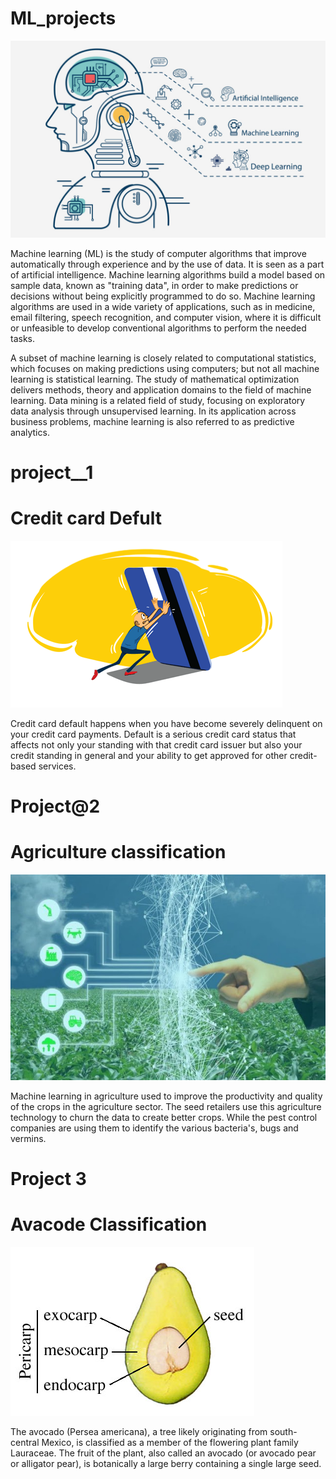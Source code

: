 # ML_projects

![Machine Learning](https://github.com/RanjitM007/ML_projects/blob/main/portada-1080x675.jpg?raw=true)


Machine learning (ML) is the study of computer algorithms that improve automatically through experience and by the use of data. It is seen as a part of artificial intelligence. Machine learning algorithms build a model based on sample data, known as "training data", in order to make predictions or decisions without being explicitly programmed to do so. Machine learning algorithms are used in a wide variety of applications, such as in medicine, email filtering, speech recognition, and computer vision, where it is difficult or unfeasible to develop conventional algorithms to perform the needed tasks.

A subset of machine learning is closely related to computational statistics, which focuses on making predictions using computers; but not all machine learning is statistical learning. The study of mathematical optimization delivers methods, theory and application domains to the field of machine learning. Data mining is a related field of study, focusing on exploratory data analysis through unsupervised learning. In its application across business problems, machine learning is also referred to as predictive analytics.




# project__1 
# Credit card Defult 

![image](https://github.com/RanjitM007/Images/blob/main/Surviving-a-Credit-Card-Default-thumb-nail.png?raw=true)

Credit card default happens when you have become severely delinquent on your credit card payments. Default is a serious credit card status that affects not only your standing with that credit card issuer but also your credit standing in general and your ability to get approved for other credit-based services.


# Project@2
# Agriculture classification

![Agriculture](https://github.com/RanjitM007/Images/blob/main/agri.jpg?raw=true)

Machine learning in agriculture used to improve the productivity and quality of the crops in the agriculture sector. The seed retailers use this agriculture technology to churn the data to create better crops. While the pest control companies are using them to identify the various bacteria's, bugs and vermins.


# Project 3
# Avacode Classification
![Avacode](https://github.com/RanjitM007/Images/blob/main/avacode%40c.jpg?raw=true)

The avocado (Persea americana), a tree likely originating from south-central Mexico, is classified as a member of the flowering plant family Lauraceae. The fruit of the plant, also called an avocado (or avocado pear or alligator pear), is botanically a large berry containing a single large seed.

